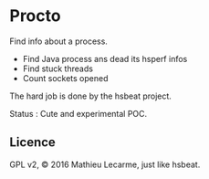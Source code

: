 Procto
======

Find info about a process.

 * Find Java process ans dead its hsperf infos
 * Find stuck threads
 * Count sockets opened

The hard job is done by the hsbeat project.

Status : Cute and experimental POC.


Licence
-------

GPL v2, © 2016 Mathieu Lecarme, just like hsbeat.
